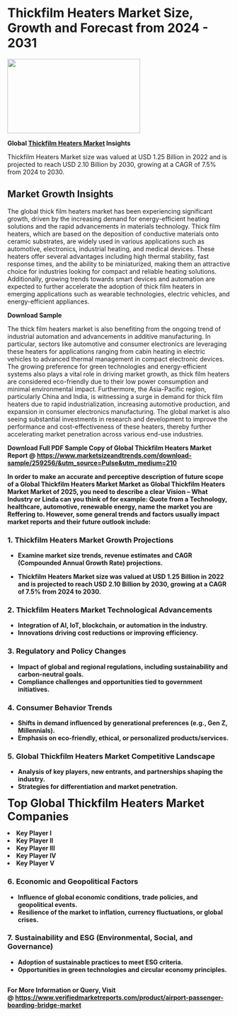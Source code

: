 <H1>Thickfilm Heaters Market Size, Growth and Forecast from 2024 - 2031</H1><img class="aligncenter size-medium wp-image-584254" src="https://thirdeyenews.in/wp-content/uploads/2024/09/Global-Market-Research-300x168.jpeg" alt="" width="300" height="168" /><p><strong>Global&nbsp;<a href="https://www.marketsizeandtrends.com/download-sample/259256/&amp;utm_source=Pulse&amp;utm_medium=210">Thickfilm Heaters Market</a> Insights</strong></p><p>Thickfilm Heaters Market size was valued at USD 1.25 Billion in 2022 and is projected to reach USD 2.10 Billion by 2030, growing at a CAGR of 7.5% from 2024 to 2030.</p><p><h2>Market Growth Insights</h2> <p>The global thick film heaters market has been experiencing significant growth, driven by the increasing demand for energy-efficient heating solutions and the rapid advancements in materials technology. Thick film heaters, which are based on the deposition of conductive materials onto ceramic substrates, are widely used in various applications such as automotive, electronics, industrial heating, and medical devices. These heaters offer several advantages including high thermal stability, fast response times, and the ability to be miniaturized, making them an attractive choice for industries looking for compact and reliable heating solutions. Additionally, growing trends towards smart devices and automation are expected to further accelerate the adoption of thick film heaters in emerging applications such as wearable technologies, electric vehicles, and energy-efficient appliances.</p> <p><strong>Download Sample</strong></p> <p>The thick film heaters market is also benefiting from the ongoing trend of industrial automation and advancements in additive manufacturing. In particular, sectors like automotive and consumer electronics are leveraging these heaters for applications ranging from cabin heating in electric vehicles to advanced thermal management in compact electronic devices. The growing preference for green technologies and energy-efficient systems also plays a vital role in driving market growth, as thick film heaters are considered eco-friendly due to their low power consumption and minimal environmental impact. Furthermore, the Asia-Pacific region, particularly China and India, is witnessing a surge in demand for thick film heaters due to rapid industrialization, increasing automotive production, and expansion in consumer electronics manufacturing. The global market is also seeing substantial investments in research and development to improve the performance and cost-effectiveness of these heaters, thereby further accelerating market penetration across various end-use industries.</p> <p><strong></p><p><span class=""><strong>Download Full PDF Sample Copy of Global Thickfilm Heaters Market Report</strong> @ <a href="https://www.marketsizeandtrends.com/download-sample/259256/&amp;utm_source=Pulse&amp;utm_medium=210" target="_blank">https://www.marketsizeandtrends.com/download-sample/259256/&amp;utm_source=Pulse&amp;utm_medium=210</a></span></p><p>In order to make an accurate and perceptive description of future scope of a Global&nbsp;Thickfilm Heaters Market Market as Global&nbsp;Thickfilm Heaters Market Market of 2025, you need to describe a clear Vision &ndash; What Industry or Linda can you think of for example: Quote from a Technology, healthcare, automotive, renewable energy, name the market you are Reffering to. However, some general trends and factors usually impact market reports and their future outlook include:</p><h3>1.&nbsp;<strong>Thickfilm Heaters Market Growth Projections</strong></h3><ul><li>Examine market size trends, revenue estimates and CAGR (Compounded Annual Growth Rate) projections.</li><li><p>Thickfilm Heaters Market size was valued at USD 1.25 Billion in 2022 and is projected to reach USD 2.10 Billion by 2030, growing at a CAGR of 7.5% from 2024 to 2030.</p></li></ul><h3>2.&nbsp;<strong>Thickfilm Heaters Market Technological Advancements</strong></h3><ul><li>Integration of AI, IoT, blockchain, or automation in the industry.</li><li>Innovations driving cost reductions or improving efficiency.</li></ul><h3>3.&nbsp;<strong>Regulatory and Policy Changes</strong></h3><ul><li>Impact of global and regional regulations, including sustainability and carbon-neutral goals.</li><li>Compliance challenges and opportunities tied to government initiatives.</li></ul><h3>4.&nbsp;<strong>Consumer Behavior Trends</strong></h3><ul><li>Shifts in demand influenced by generational preferences (e.g., Gen Z, Millennials).</li><li>Emphasis on eco-friendly, ethical, or personalized products/services.</li></ul><h3>5.&nbsp;<strong>Global Thickfilm Heaters Market Competitive Landscape</strong></h3><ul><li>Analysis of key players, new entrants, and partnerships shaping the industry.</li><li>Strategies for differentiation and market penetration.</li></ul><p data-pm-slice="1 1 []"><span style="color: inherit; font-family: inherit; font-size: 25px;">Top Global Thickfilm Heaters Market Companies</span></p><div class="" data-test-id=""><p><li>Key Player I</li><li> Key Player II</li><li> Key Player III</li><li> Key Player IV</li><li> Key Player V</li></p></div><h3>6.&nbsp;<strong>Economic and Geopolitical Factors</strong></h3><ul><li>Influence of global economic conditions, trade policies, and geopolitical events.</li><li>Resilience of the market to inflation, currency fluctuations, or global crises.</li></ul><h3>7.&nbsp;<strong>Sustainability and ESG (Environmental, Social, and Governance)</strong></h3><ul><li>Adoption of sustainable practices to meet ESG criteria.</li><li>Opportunities in green technologies and circular economy principles.</li></ul><h2><strong style="font-size: 14px;">For More Information or Query, Visit @&nbsp;</strong><a style="background-color: #ffffff; font-size: 14px;" href="https://www.marketsizeandtrends.com/report/thickfilm-heaters-market/" target="_blank">https://www.verifiedmarketreports.com/product/airport-passenger-boarding-bridge-market</a></h2>
